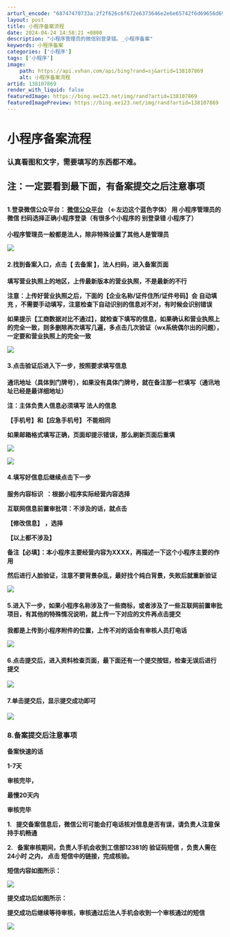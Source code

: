 ```yaml
---
arturl_encode: "68747470733a:2f2f626c6f672e6373646e2e6e65742f6d69656d696565652f:61727469636c652f64657461696c732f313338313037383639"
layout: post
title: 小程序备案流程
date: 2024-04-24 14:58:21 +0800
description: "小程序管理员的微信别登录错。_小程序备案"
keywords: 小程序备案
categories: ['小程序']
tags: ['小程序']
image:
    path: https://api.vvhan.com/api/bing?rand=sj&artid=138107869
    alt: 小程序备案流程
artid: 138107869
render_with_liquid: false
featuredImage: https://bing.ee123.net/img/rand?artid=138107869
featuredImagePreview: https://bing.ee123.net/img/rand?artid=138107869
---
```


# 小程序备案流程

### **认真看图和文字，需要填写的东西都不难。**

## **注：一定要看到最下面，有备案提交之后注意事项**

## 

#### **1.登录微信公众平台： [微信公众平台](https://mp.weixin.qq.com/ "微信公众平台") （←左边这个蓝色字体） 用 小程序管理员的微信 扫码选择正确小程序登录（有很多个小程序的 别登录错 小程序了）**

**小程序管理员一般都是法人，除非特殊设置了其他人是管理员**

![](https://i-blog.csdnimg.cn/blog_migrate/40de5a98fd55f18d466a3fdd13eaeee9.png)

#### 2.找到备案入口，点击【 去备案 】，法人扫码，进入备案页面

**填写营业执照上的地区，上传最新版本的营业执照，不是最新的不行**

**注意：上传好营业执照之后，下面的【企业名称/证件住所/证件号码】会
自动填充
，不需要手动填写，注意检查下自动识别的信息对不对，有时候会识别错误**

**如果提示【工商数据对比不通过】，就检查下填写的信息，如果确认和营业执照上的完全一致，则多删除再次填写几遍，多点击几次验证（wx系统偶尔出的问题），
一定要和营业执照上的完全一致**

![](https://i-blog.csdnimg.cn/blog_migrate/11fae08eb2ddf2c815916144b08320e0.png)

#### 

#### 3.点击验证后进入下一步，按照要求填写信息

**通讯地址（具体到门牌号），如果没有具体门牌号，就在备注那一栏填写（通讯地址已经是最详细地址）**

**注：主体负责人信息必须填写
法人的信息**

**【手机号】和【应急手机号】
不能相同**

**如果邮箱格式填写正确，页面却提示错误，那么刷新页面后重填**

![](https://i-blog.csdnimg.cn/blog_migrate/651cd13c34bd9fbc0318668bf26960b7.png)

![](https://i-blog.csdnimg.cn/blog_migrate/9ea191fb7ad86a6441751710f5ce3802.png)

#### **4.填写好信息后继续点击下一步**

**服务内容标识  ：根据小程序实际经营内容选择**

**互联网信息前置审批项：不涉及的话，就点击**

**【修改信息】**
**，选择**

**【以上都不涉及】**

**备注【必填】：本小程序主要经营内容为XXXX，再描述一下这个小程序主要的作用**

**然后进行人脸验证，注意不要背景杂乱，最好找个纯白背景，失败后就重新验证**

![](https://i-blog.csdnimg.cn/blog_migrate/1e483def9f77af3bb2d7ac260a2fdacf.jpeg)

#### **5.进入下一步，如果小程序名称涉及了一些商标，或者涉及了一些互联网前置审批项目，有其他的特殊情况说明，就上传一下对应的文件再点击提交**

**我都是上传到小程序附件的位置，上传不对的话会有审核人员打电话**

![](https://i-blog.csdnimg.cn/blog_migrate/ed59bdbf433b8d5141185aeb31a59776.png)

#### 6.点击提交后，进入资料检查页面，最下面还有一个提交按钮，检查无误后进行 提交

![](https://i-blog.csdnimg.cn/blog_migrate/037fd52fbd798a18f010d497f01b0598.png)

#### 7.单击提交后，显示提交成功即可

![](https://i-blog.csdnimg.cn/blog_migrate/b873debbd96bb2543553b00fe93369fa.png)

### 8.备案提交后注意事项

**备案快速的话**

**1-7天**

**审核完毕，**

**最慢20天内**

**审核完毕**

**1.   提交备案信息后，微信公司可能会打电话核对信息是否有误，请负责人注意保持手机畅通**
  
**2.   备案审核期间，负责人手机会收到工信部12381的
验证码短信
，负责人需在
24小时
之内，
点击
短信中的链接，完成核验。**

**短信内容如图所示：**

![](https://i-blog.csdnimg.cn/blog_migrate/f5aa47cf37abdfc7801cdeea156a5e8d.png)

**提交成功后如图所示：**

**提交成功后继续等待审核，审核通过后法人手机会收到一个审核通过的短信**

![](https://i-blog.csdnimg.cn/blog_migrate/35ae0057d64cc04e4d92202b487033bc.png)